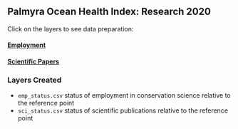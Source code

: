 ## Palmyra Ocean Health Index: Research 2020  

Click on the layers to see data preparation:  

#### [Employment](https://mazu.nceas.ucsb.edu/rstudio/files/github/pal-prep/prep/rs/v2020/employment_data_prep.html)   

#### [Scientific Papers](https://mazu.nceas.ucsb.edu/rstudio/files/github/pal-prep/prep/rs/v2020/sci_papers_data_prep.html)   

### Layers Created

- `emp_status.csv` status of employment in conservation science relative to the reference point   
- `sci_status.csv` status of scientific publications relative to the reference point   